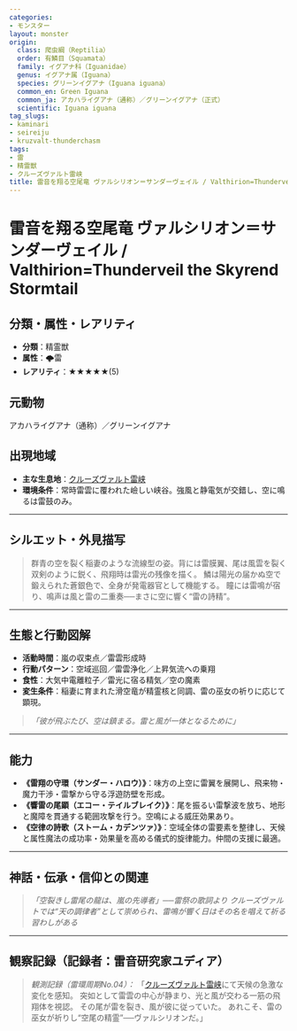 ```yaml
---
categories:
- モンスター
layout: monster
origin:
  class: 爬虫綱（Reptilia）
  order: 有鱗目（Squamata）
  family: イグアナ科（Iguanidae）
  genus: イグアナ属（Iguana）
  species: グリーンイグアナ（Iguana iguana）
  common_en: Green Iguana
  common_ja: アカハライグアナ（通称）／グリーンイグアナ（正式）
  scientific: Iguana iguana
tag_slugs:
- kaminari
- seireiju
- kruzvalt-thunderchasm
tags:
- 雷
- 精霊獣
- クルーズヴァルト雷峡
title: 雷音を翔る空尾竜 ヴァルシリオン＝サンダーヴェイル / Valthirion=Thunderveil the Skyrend Stormtail
---
```


# 雷音を翔る空尾竜 ヴァルシリオン＝サンダーヴェイル / Valthirion=Thunderveil the Skyrend Stormtail

## 分類・属性・レアリティ

* **分類**：精霊獣
* **属性**：🌩雷
* **レアリティ**：★★★★★(5)

## 元動物
アカハライグアナ（通称）／グリーンイグアナ

## 出現地域

* **主な生息地**：[クルーズヴァルト雷峡](../place/kruzvalt_thunderchasm.md)
* **環境条件**：常時雷雲に覆われた嶮しい峡谷。強風と静電気が交錯し、空に鳴るは雷鼓のみ。

---

## シルエット・外見描写

> 群青の空を裂く稲妻のような流線型の姿。背には雷膜翼、尾は風雲を裂く双剣のように鋭く、飛翔時は雷光の残像を描く。
> 鱗は陽光の届かぬ空で鍛えられた蒼銀色で、全身が発電器官として機能する。
> 瞳には雷鳴が宿り、鳴声は風と雷の二重奏──まさに空に響く“雷の詩精”。

---

## 生態と行動図解

* **活動時間**：嵐の収束点／雷雲形成時
* **行動パターン**：空域巡回／雷雲浄化／上昇気流への乗翔
* **食性**：大気中電離粒子／雷光に宿る精気／空の魔素
* **変生条件**：稲妻に育まれた滑空竜が精霊核と同調、雷の巫女の祈りに応じて顕現。

> *「彼が飛ぶたび、空は鎮まる。雷と風が一体となるために」*

---

## 能力

* **《雷翔の守環（サンダー・ハロウ）》**：味方の上空に雷翼を展開し、飛来物・魔力干渉・雷撃から守る浮遊防壁を形成。
* **《響雷の尾顕（エコー・テイルブレイク）》**：尾を振るい雷撃波を放ち、地形と魔障を貫通する範囲攻撃を行う。空鳴による威圧効果あり。
* **《空律の詩歌（ストーム・カデンツァ）》**：空域全体の雷要素を整律し、天候と属性魔法の成功率・効果量を高める儀式的旋律能力。仲間の支援に最適。

---

## 神話・伝承・信仰との関連

> *「空裂きし雷尾の龍は、嵐の先導者」──雷祭の歌詞より*
> *クルーズヴァルトでは“天の調律者”として崇められ、雷鳴が響く日はその名を唱えて祈る習わしがある*

---

## 観察記録（記録者：雷音研究家ユディア）

> *観測記録（雷環周期No.04）：*
> 「[クルーズヴァルト雷峡](../place/kruzvalt_thunderchasm.md)にて天候の急激な変化を感知。
> 突如として雷雲の中心が静まり、光と風が交わる一筋の飛翔体を視認。
> その尾が雷を裂き、風が彼に従っていた。
> あれこそ、雷の巫女が祈りし“空尾の精霊”──ヴァルシリオンだ。」